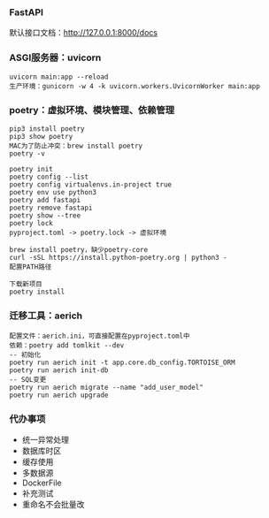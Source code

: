 ### FastAPI
默认接口文档：http://127.0.0.1:8000/docs

### ASGI服务器：uvicorn
```
uvicorn main:app --reload
生产环境：gunicorn -w 4 -k uvicorn.workers.UvicornWorker main:app
```

### poetry：虚拟环境、模块管理、依赖管理
```
pip3 install poetry
pip3 show poetry
MAC为了防止冲突：brew install poetry
poetry -v

poetry init
poetry config --list
poetry config virtualenvs.in-project true
poetry env use python3
poetry add fastapi
poetry remove fastapi
poetry show --tree
poetry lock
pyproject.toml -> poetry.lock -> 虚拟环境

brew install poetry，缺少poetry-core
curl -sSL https://install.python-poetry.org | python3 -
配置PATH路径

下载新项目
poetry install
```

### 迁移工具：aerich
```
配置文件：aerich.ini，可直接配置在pyproject.toml中
依赖：poetry add tomlkit --dev
-- 初始化
poetry run aerich init -t app.core.db_config.TORTOISE_ORM
poetry run aerich init-db
-- SQL变更
poetry run aerich migrate --name "add_user_model"
poetry run aerich upgrade
```

### 代办事项
- 统一异常处理
- 数据库时区
- 缓存使用
- 多数据源
- DockerFile
- 补充测试
- 重命名不会批量改



